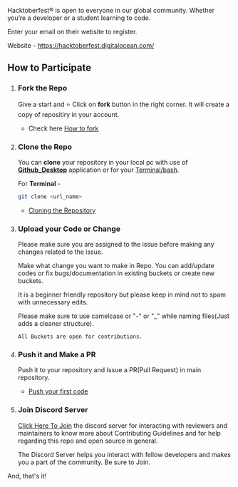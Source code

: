 Hacktoberfest® is open to everyone in our global community. Whether you’re a developer or a student learning to code.

Enter your email on their website to register.

Website - <https://hacktoberfest.digitalocean.com/>

## How to Participate

1. ### Fork the Repo

   Give a start and ⭐ Click on **fork** button in the right corner. It will create a copy of repositiry in your account.

    - Check here [How to fork](https://docs.github.com/en/github/getting-started-with-github/fork-a-repo)

2. ### Clone the Repo

   You can **clone** your repository in your local pc with use of **[Github_Desktop](https://desktop.github.com/)** application or for your [Terminal/bash](https://git-scm.com/downloads).

   For **Terminal** -

   ```bash
   git clone <url_name>
   ```

   - [Cloning the Repository](https://docs.github.com/en/github/creating-cloning-and-archiving-repositories/cloning-a-repository)

3. ### Upload your Code or Change

    Please make sure you are assigned to the issue before making any changes related to the issue. 
    
    Make what change you want to make in Repo. You can add/update codes or fix bugs/documentation in existing buckets or create new buckets.

    It is a beginner friendly repository but please keep in mind not to spam with unnecessary edits.

    Please make sure to use camelcase or "-" or "_" while naming files(Just adds a cleaner structure).

    `All Buckets are open for contributions.`

4. ### Push it and Make a PR

    Push it to your repository and Issue a PR(Pull Request) in main repository.

    - [Push your first code](https://docs.github.com/en/github/importing-your-projects-to-github/adding-an-existing-project-to-github-using-the-command-line)

5. ### Join Discord Server
   
   [Click Here To Join](https://discord.gg/HedjRMV) the discord server for interacting with reviewers and maintainers to know more about Contributing Guidelines and for help regarding this repo and open source in general.
   
   The Discord Server helps you interact with fellow developers and makes you a part of the community. Be sure to Join. 


And, that's it!
